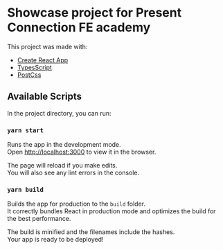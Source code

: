 # Showcase project for Present Connection FE academy

This project was made with:

* [Create React App](https://github.com/facebook/create-react-app)
* [TypesScript](https://github.com/microsoft/TypeScript)
* [PostCss](https://postcss.org/)


## Available Scripts

In the project directory, you can run:

### `yarn start`

Runs the app in the development mode.\
Open [http://localhost:3000](http://localhost:3000) to view it in the browser.

The page will reload if you make edits.\
You will also see any lint errors in the console.

### `yarn build`

Builds the app for production to the `build` folder.\
It correctly bundles React in production mode and optimizes the build for the best performance.

The build is minified and the filenames include the hashes.\
Your app is ready to be deployed!